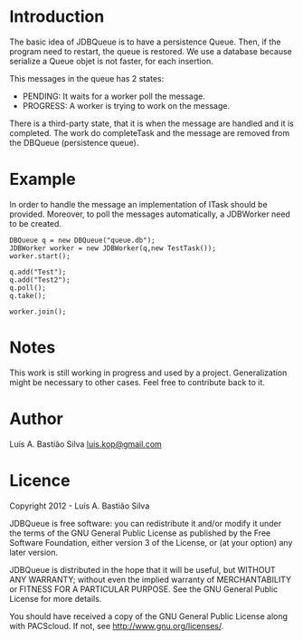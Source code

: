 # Introduction #

The basic idea of JDBQueue is to have a persistence Queue. Then, if the program need to restart, the queue is restored.
We use a database because serialize a Queue objet is not faster, for each insertion.

This messages in the queue has 2 states:
- PENDING: It waits for a worker poll the message. 
- PROGRESS: A worker is trying to work on the message. 

There is a third-party state, that it is when the message are handled and it is 
completed. The work do completeTask and the message are removed from the 
DBQueue (persistence queue). 

# Example # 

In order to handle the message an implementation of ITask should be provided.
Moreover, to poll the messages automatically, a JDBWorker need to be created.


    DBQueue q = new DBQueue("queue.db");
    JDBWorker worker = new JDBWorker(q,new TestTask());
    worker.start();

    q.add("Test");
    q.add("Test2");
    q.poll();
    q.take();

    worker.join();



# Notes #

This work is still working in progress and used by a project. Generalization might be necessary to other cases. Feel free to contribute back to it.

# Author #


Luís A. Bastião Silva <luis.kop@gmail.com>



# Licence #

Copyright   2012 - Luís A. Bastião Silva

JDBQueue is free software: you can redistribute it and/or modify
it under the terms of the GNU General Public License as published by
the Free Software Foundation, either version 3 of the License, or
(at your option) any later version.

JDBQueue is distributed in the hope that it will be useful,
but WITHOUT ANY WARRANTY; without even the implied warranty of
MERCHANTABILITY or FITNESS FOR A PARTICULAR PURPOSE.  See the
GNU General Public License for more details.

You should have received a copy of the GNU General Public License
along with PACScloud.  If not, see <http://www.gnu.org/licenses/>.

